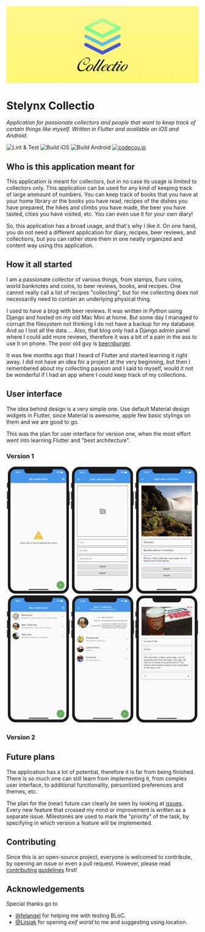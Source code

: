 ![](misc/collectio_banner.png)

# Stelynx Collectio

_Application for passionate collectors and people that want to keep track of certain things like myself. Written in Flutter and available on iOS and Android._

![Lint & Test](https://github.com/stelynx/collectio/workflows/Lint%20&%20Test/badge.svg)
![Build iOS](https://github.com/stelynx/collectio/workflows/Build%20iOS/badge.svg)
![Build Android](https://github.com/stelynx/collectio/workflows/Build%20Android/badge.svg)
[![codecov.io](https://codecov.io/gh/stelynx/collectio/branch/develop/graphs/badge.svg)](https://codecov.io/gh/stelynx/collectio/branch/develop)

## Who is this application meant for

This application is meant for collectors, but in no case its usage is limited to collectors only. This application can be used for any kind of keeping track of large ammount of numbers. You can keep track of books that you have at your home library or the books you have read, recipes of the dishes you have prepared, the hikes and climbs you have made, the beer you have tasted, cities you have visited, etc. You can even use it for your own diary!

So, this application has a broad usage, and that's why I like it. On one hand, you do not need a different application for diary, recipes, beer reviews, and collections, but you can rather store them in one neatly organized and content way using this application.

## How it all started

I am a passionate collector of various things, from stamps, Euro coins, world banknotes and coins, to beer reviews, books, and recipes. One cannot really call a list of recipes "collecting", but for me collecting does not necessarilly need to contain an underlying physical thing.

I used to have a blog with beer reviews. It was written in Python using Django and hosted on my old Mac Mini at home. But some day I managed to corrupt the filesystem not thinking I do not have a backup for my database. And so I lost all the data ... Also, that blog only had a Django admin panel where I could add more reviews, therefore it was a bit of a pain in the ass to use it on phone. The poor old guy is [beernburger](https://github.com/campovski/beernburger).

It was few months ago that I heard of Flutter and started learning it right away. I did not have an idea for a project at the very beginning, but then I remembered about my collecting passion and I said to myself, would it not be wonderful if I had an app where I could keep track of my collections.

## User interface

The idea behind design is a very simple one. Use default Material design widgets in Flutter, since Material is awesome, apple few basic stylings on them and we are good to go.

This was the plan for user interface for version one, when the most effort went into learning Flutter and "best architecture".

### Version 1

![](misc/collectio_v1.png)

### Version 2

## Future plans

The application has a lot of potential, therefore it is far from being finished. There is so much one can still learn from implementing it, from complex user interface, to additional functionality, personlized preferences and themes, etc.

The plan for the (near) future can clearly be seen by looking at [issues](https://github.com/stelynx/collectio/issues). Every new feature that crossed my mind or improvement is written as a separate issue. Milestones are used to mark the "priority" of the task, by specifying in which version a feature will be implemented.

## Contributing

Since this is an open-source project, everyone is welcomed to contribute, by opening an issue or even a pull request. However, please read [contributing guidelines](CONTRIBUTING.md) first!

## Acknowledgements

Special thanks go to

- [@felangel](https://github.com/felangel) for helping me with testing BLoC.
- [@Liisjak](https://github.com/Liisjak) for opening _exif world_ to me and suggesting using location.
